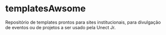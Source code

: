# templatesAwsome
Repositório de templates prontos para sites institucionais, para divulgação de eventos ou de projetos a ser usado pela Unect Jr.

